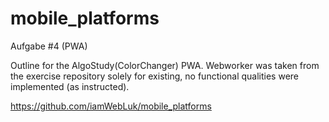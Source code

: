 # mobile_platforms

Aufgabe #4 (PWA)

Outline for the AlgoStudy(ColorChanger) PWA.
Webworker was taken from the exercise repository solely for existing, no functional qualities were implemented (as instructed).

https://github.com/iamWebLuk/mobile_platforms
